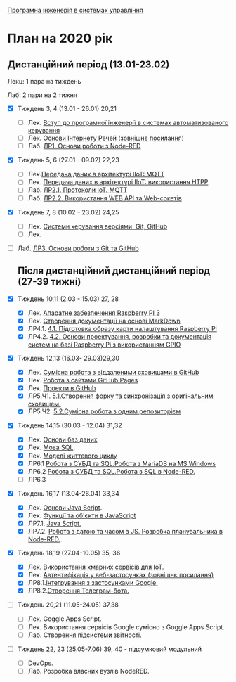[Програмна інженерія в системах управління](https://pupenasan.github.io/ProgIngContrSystems/)

# План на 2020 рік

## Дистанційний період (13.01-23.02)

Лекц: 1 пара на тиждень

Лаб:  2 пари на 2 тижня

- [x] Тиждень 3, 4  (13.01 - 26.01) 20,21
  - [ ] Лек. [Вступ до програмної інженерії в системах автоматизованого керування](https://pupenasan.github.io/ProgIngContrSystems/Лекц/Intro.html) 
  - [ ] Лек. [Основи Інтернету Речей (зовнішнє посилання)](https://pupenasan.github.io/TI40/Лекц/intro.html)
  - [ ] Лаб. [ЛР1. Основи роботи з Node-RED](https://pupenasan.github.io/ProgIngContrSystems/Лабор/lab1NodeRED.html)
  
- [x] Тиждень 5, 6  (27.01 - 09.02) 22,23 
  - [ ] Лек.[Передача даних в архітектурі IIoT: MQTT](https://pupenasan.github.io/ProgIngContrSystems/Лекц/MQTT.html)
  - [ ] Лек. [Передача даних в архітектурі IIoT: використання HTPP](https://pupenasan.github.io/ProgIngContrSystems/Лекц/HTTPAPI.html)
  - [ ] Лаб. [ЛР2.1. Протоколи IoT. MQTT](https://pupenasan.github.io/ProgIngContrSystems/Лабор/lab2MQTT.html)
  - [ ] Лаб. [ЛР2.2. Використання WEB API та Web-сокетів](https://pupenasan.github.io/ProgIngContrSystems/Лабор/lab2WEBAPI.html)
  
- [x] Тиждень 7, 8  (10.02 - 23.02) 24,25
  - [ ] Лек. [Системи керування версіями: Git, GitHub](https://pupenasan.github.io/ProgIngContrSystems/Лекц/Git.html)
  - [ ] Лек. 
  
- [ ] Лаб. [ЛР3. Основи роботи з Git та GitHub](https://pupenasan.github.io/ProgIngContrSystems/Лабор/lab3Git.html)
  
  
  
  ## Після дистанційний дистанційний період (27-39 тижні)
  
- [x] Тиждень 10,11 (2.03 - 15.03) 27, 28
  - [x] Лек. [Апаратне забезпечення Raspberry PI 3](https://pupenasan.github.io/ProgIngContrSystems/Лекц/RaspberryPi.html)
  - [x] Лек. [Створення документації на основі MarkDown](https://pupenasan.github.io/ProgIngContrSystems/Лекц/MarkDown.html)
  - [x] ЛР4.1. [4.1. Підготовка образу карти налаштування Raspberry Pi](https://pupenasan.github.io/ProgIngContrSystems/Лабор/lab4_1_RPIConfig.html)
  - [x] ЛР4.2. [4.2. Основи проектування, розробки та документація систем на базі Raspberry Pi з використанням GPIO](https://pupenasan.github.io/ProgIngContrSystems/Лабор/lab4_2_RPIProg.html)
  
- [x] Тиждень 12,13 (16.03- 29.03)29,30
  - [x] Лек. [Сумісна робота з віддаленими сховищами в GitHub](https://pupenasan.github.io/ProgIngContrSystems/Лекц/GitHub.html)
  - [x] Лек. [Робота з сайтами GitHub Pages](https://pupenasan.github.io/ProgIngContrSystems/Лекц/GitHubPages.html)
  - [x] Лек. [Проекти в GitHub](https://pupenasan.github.io/ProgIngContrSystems/Лекц/GitHubProjects.html)
  - [x] ЛР5.Ч1. [5.1.Створення форку та синхронізація з оригінальним сховищем.](https://pupenasan.github.io/ProgIngContrSystems/Лабор/lab5_1GitHubFork.html)
  - [x] ЛР5.Ч2. [5.2.Сумісна робота з одним репозиторієм](https://pupenasan.github.io/ProgIngContrSystems/Лабор/lab5_2GitHubCollabor.html)
  
- [x] Тиждень 14,15 (30.03 - 12.04) 31,32
  - [x] Лек. [Основи баз даних](https://pupenasan.github.io/ProgIngContrSystems/Лекц/db.html)
  - [x] Лек. [Мова SQL](https://pupenasan.github.io/ProgIngContrSystems/Лекц/sql1.html).
  - [x] Лек. [Моделі життєвого циклу](https://pupenasan.github.io/ProgIngContrSystems/Лекц/lyfecycle.html)
  - [x] ЛР6.1 [Робота з СУБД та SQL.Робота з MariaDB на MS Windows](https://pupenasan.github.io/ProgIngContrSystems/Лабор/labdb_1maria.html) 
  - [x] ЛР6.2 [Робота з СУБД та SQL.Робота з SQL в Node-RED.](https://pupenasan.github.io/ProgIngContrSystems/%D0%9B%D0%B0%D0%B1%D0%BE%D1%80/labdb_2nodered.html) 
  - [ ] ЛР6.3
  
- [x] Тиждень 16,17 (13.04-26.04) 33,34
  - [x] Лек. [Основи Java Script](https://pupenasan.github.io/ProgIngContrSystems/%D0%9B%D0%B5%D0%BA%D1%86/javascript.html). 
  - [x] Лек. [Функції та об'єкти в JavaScript](https://pupenasan.github.io/ProgIngContrSystems/%D0%9B%D0%B5%D0%BA%D1%86/jsobjects.html)
  - [x] ЛР7.1. [Java Script.](https://pupenasan.github.io/ProgIngContrSystems/%D0%9B%D0%B0%D0%B1%D0%BE%D1%80/labjs_1js.html) 
  - [x] ЛР7.2. [Робота з датою та часом в JS. Розробка планувальника в Node-RED.](https://pupenasan.github.io/ProgIngContrSystems/%D0%9B%D0%B0%D0%B1%D0%BE%D1%80/labjs_2node.html). 
  
- [x] Тиждень 18,19 (27.04-10.05) 35, 36
  - [x] Лек. [Використання хмарних сервісів для IoT.](https://pupenasan.github.io/ProgIngContrSystems/%D0%9B%D0%B5%D0%BA%D1%86/cloud.html)
  - [x] Лек. [Автентифікація у веб-застосунках (зовнішнє посилання)](https://pupenasan.github.io/TI40/Лекц/cloudauth.html)
  - [x] ЛР8.1.[Інтегрування з застосунками Google.](https://pupenasan.github.io/ProgIngContrSystems/%D0%9B%D0%B0%D0%B1%D0%BE%D1%80/labcld_1.html)
  - [x] ЛР8.2.[Створення Телеграм-бота.](https://pupenasan.github.io/ProgIngContrSystems/%D0%9B%D0%B0%D0%B1%D0%BE%D1%80/labcld_2bot.html)
  
- [ ] Тиждень 20,21 (11.05-24.05) 37,38
  - [ ] Лек. Goggle Apps Script.
  - [ ] Лек. Використання сервісів Google сумісно з Goggle Apps Script. 
  - [ ] Лаб. Створення підсистеми звітності.
  
- [ ] Тиждень 22, 23 (25.05-7.06) 39, 40 - підсумковий модульний

  - [ ] DevOps.
  - [ ] Лаб. Розробка власних вузлів NodeRED.